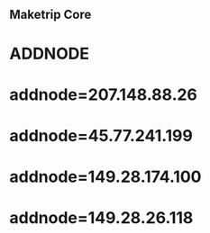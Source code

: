 ## Maketrip Core

# ADDNODE #
# addnode=207.148.88.26
# addnode=45.77.241.199
# addnode=149.28.174.100
# addnode=149.28.26.118

